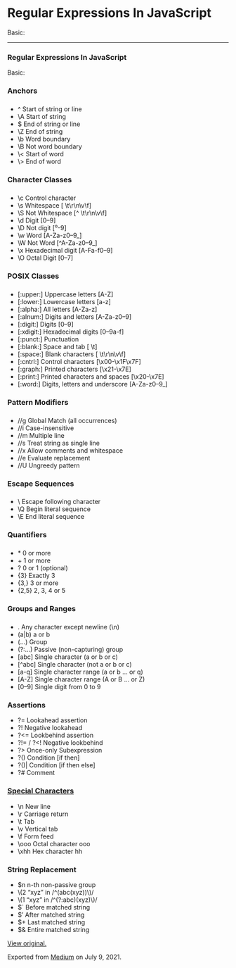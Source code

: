 Regular Expressions In JavaScript
=================================

Basic:

------------------------------------------------------------------------

### Regular Expressions In JavaScript

  

  

Basic:

### Anchors

###  

-   <span id="d05b">^ Start of string or line</span>
-   <span id="6038">\\A Start of string</span>
-   <span id="40e6">$ End of string or line</span>
-   <span id="9df2">\\Z End of string</span>
-   <span id="53e9">\\b Word boundary</span>
-   <span id="fd36">\\B Not word boundary</span>
-   <span id="c78b">\\&lt; Start of word</span>
-   <span id="6a1d">\\&gt; End of word</span>

### Character Classes

###  

-   <span id="2d83">\\c Control character</span>
-   <span id="4651">\\s Whitespace \[ \\t\\r\\n\\v\\f\]</span>
-   <span id="0193">\\S Not Whitespace \[^ \\t\\r\\n\\v\\f\]</span>
-   <span id="00a1">\\d Digit \[0–9\]</span>
-   <span id="edf5">\\D Not digit \[⁰-9\]</span>
-   <span id="281f">\\w Word \[A-Za-z0–9\_\]</span>
-   <span id="0b49">\\W Not Word \[^A-Za-z0–9\_\]</span>
-   <span id="b984">\\x Hexadecimal digit \[A-Fa-f0–9\]</span>
-   <span id="3b87">\\O Octal Digit \[0–7\]</span>

### POSIX Classes

###  

-   <span id="7d87">\[:upper:\] Uppercase letters \[A-Z\]</span>
-   <span id="2c6c">\[:lower:\] Lowercase letters \[a-z\]</span>
-   <span id="c701">\[:alpha:\] All letters \[A-Za-z\]</span>
-   <span id="9fb1">\[:alnum:\] Digits and letters \[A-Za-z0–9\]</span>
-   <span id="0691">\[:digit:\] Digits \[0–9\]</span>
-   <span id="55bb">\[:xdigit:\] Hexadecimal digits \[0–9a-f\]</span>
-   <span id="f40f">\[:punct:\] Punctuation</span>
-   <span id="717c">\[:blank:\] Space and tab \[ \\t\]</span>
-   <span id="f601">\[:space:\] Blank characters \[ \\t\\r\\n\\v\\f\]</span>
-   <span id="3202">\[:cntrl:\] Control characters \[\\x00-\\x1F\\x7F\]</span>
-   <span id="407a">\[:graph:\] Printed characters \[\\x21-\\x7E\]</span>
-   <span id="b567">\[:print:\] Printed characters and spaces \[\\x20-\\x7E\]</span>
-   <span id="09eb">\[:word:\] Digits, letters and underscore \[A-Za-z0–9\_\]</span>

### Pattern Modifiers

###  

-   <span id="e660">//g Global Match (all occurrences)</span>
-   <span id="eb90">//i Case-insensitive</span>
-   <span id="7c32">//m Multiple line</span>
-   <span id="ad4e">//s Treat string as single line</span>
-   <span id="1e02">//x Allow comments and whitespace</span>
-   <span id="89e9">//e Evaluate replacement</span>
-   <span id="6931">//U Ungreedy pattern</span>

### Escape Sequences

###  

-   <span id="7005">\\ Escape following character</span>
-   <span id="d4be">\\Q Begin literal sequence</span>
-   <span id="a990">\\E End literal sequence</span>

### Quantifiers

###  

-   <span id="8f1d">\* 0 or more</span>
-   <span id="f977">+ 1 or more</span>
-   <span id="11b3">? 0 or 1 (optional)</span>
-   <span id="f72b">{3} Exactly 3</span>
-   <span id="680b">{3,} 3 or more</span>
-   <span id="0ebe">{2,5} 2, 3, 4 or 5</span>

### Groups and Ranges

###  

-   <span id="38f6">. Any character except newline (\\n)</span>
-   <span id="662b">(a|b) a or b</span>
-   <span id="2884">(…) Group</span>
-   <span id="d4df">(?:…) Passive (non-capturing) group</span>
-   <span id="0100">\[abc\] Single character (a or b or c)</span>
-   <span id="ab55">\[^abc\] Single character (not a or b or c)</span>
-   <span id="e77c">\[a-q\] Single character range (a or b … or q)</span>
-   <span id="23aa">\[A-Z\] Single character range (A or B … or Z)</span>
-   <span id="a250">\[0–9\] Single digit from 0 to 9</span>

### Assertions

-   <span id="a14a">?= Lookahead assertion</span>
-   <span id="003e">?! Negative lookahead</span>
-   <span id="21b4">?&lt;= Lookbehind assertion</span>
-   <span id="ce65">?!= / ?&lt;! Negative lookbehind</span>
-   <span id="cad3">?&gt; Once-only Subexpression</span>
-   <span id="db25">?() Condition \[if then\]</span>
-   <span id="f677">?()| Condition \[if then else\]</span>
-   <span id="f37c">?\# Comment</span>

### <a href="https://5500-maroon-cicada-j63zxbst.ws-us11.gitpod.io/_WJVincent/Notes-Wiki/regex-cheatsheet.html#Special%20Characters" class="markup--anchor markup--h3-anchor">Special Characters</a>

-   <span id="ca81">\\n New line</span>
-   <span id="6ca1">\\r Carriage return</span>
-   <span id="40cf">\\t Tab</span>
-   <span id="816c">\\v Vertical tab</span>
-   <span id="37e8">\\f Form feed</span>
-   <span id="584e">\\ooo Octal character ooo</span>
-   <span id="73a1">\\xhh Hex character hh</span>

### String Replacement

-   <span id="97cc">$n n-th non-passive group</span>
-   <span id="b1ec">\\(2 “xyz” in /^(abc(xyz))\\)/</span>
-   <span id="5cfe">\\(1 “xyz” in /^(?:abc)(xyz)\\)/</span>
-   <span id="c851">$\` Before matched string</span>
-   <span id="a73d">$’ After matched string</span>
-   <span id="b11b">$+ Last matched string</span>
-   <span id="fb7a">$& Entire matched string</span>

[View original.](https://medium.com/p/6be305fbe20b)

Exported from [Medium](https://medium.com) on July 9, 2021.
